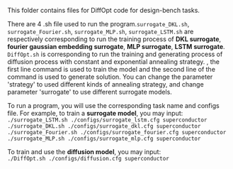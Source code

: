 This folder contains files for DiffOpt code for design-bench tasks.  
  
There are 4 .sh file used to run the program.`surrogate_DKL.sh`, `surrogate_Fourier.sh`, `surrogate_MLP.sh`, `surrogate_LSTM.sh` are respectively corresponding to run the training process of **DKL surrogate**, **fourier gaussian embedding surrogate**, **MLP surrogate**, **LSTM surrogate**. `DiffOpt.sh` is corresponding to run the training and generating process of diffusion process with constant and exponential annealing strategy.  , the first line command is used to train the model and the second line of the command is used to generate solution. You can change the parameter 'strategy' to used different kinds of annealing strategy, and change parameter 'surrogate' to use different surrogate models.
  
To run a program, you will use the corresponding task name and configs file. For example, to train a **surrogate model**, you may input:  
`./surrogate_LSTM.sh ./configs/surrogate_lstm.cfg superconductor`
`./surrogate_DKL.sh ./configs/surrogate_dkl.cfg superconductor`  
`./surrogate_Fourier.sh ./configs/surrogate_fourier.cfg superconductor`  
`./surrogate_MLP.sh ./configs/surrogate_mlp.cfg superconductor`    
  
To train and use the **diffusion model**, you may input:  
`./DiffOpt.sh ./configs/diffusion.cfg superconductor`  
  